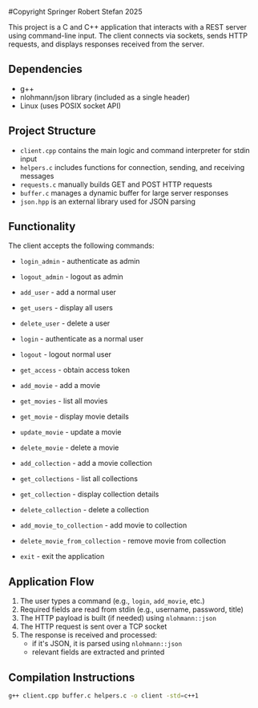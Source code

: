#Copyright Springer Robert Stefan 2025

This project is a C and C++ application that interacts with a REST server using
command-line input. The client connects via sockets, sends HTTP requests, and
displays responses received from the server.

## Dependencies

- g++
- nlohmann/json library (included as a single header)
- Linux (uses POSIX socket API)

## Project Structure

- `client.cpp` contains the main logic and command interpreter for stdin input
- `helpers.c` includes functions for connection, sending, and receiving messages
- `requests.c` manually builds GET and POST HTTP requests
- `buffer.c` manages a dynamic buffer for large server responses
- `json.hpp` is an external library used for JSON parsing

## Functionality

The client accepts the following commands:

- `login_admin` - authenticate as admin
- `logout_admin` - logout as admin
- `add_user` - add a normal user
- `get_users` - display all users
- `delete_user` - delete a user

- `login` - authenticate as a normal user
- `logout` - logout normal user
- `get_access` - obtain access token

- `add_movie` - add a movie
- `get_movies` - list all movies
- `get_movie` - display movie details
- `update_movie` - update a movie
- `delete_movie` - delete a movie

- `add_collection` - add a movie collection
- `get_collections` - list all collections
- `get_collection` - display collection details
- `delete_collection` - delete a collection
- `add_movie_to_collection` - add movie to collection
- `delete_movie_from_collection` - remove movie from collection

- `exit` - exit the application

## Application Flow

1. The user types a command (e.g., `login`, `add_movie`, etc.)
2. Required fields are read from stdin (e.g., username, password, title)
3. The HTTP payload is built (if needed) using `nlohmann::json`
4. The HTTP request is sent over a TCP socket
5. The response is received and processed:
   - if it's JSON, it is parsed using `nlohmann::json`
   - relevant fields are extracted and printed

## Compilation Instructions

```bash
g++ client.cpp buffer.c helpers.c -o client -std=c++1
